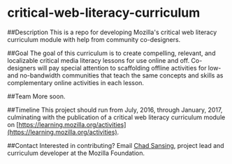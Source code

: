 # critical-web-literacy-curriculum

##Description
This is a repo for developing Mozilla's critical web literacy curriculum module with help from community co-designers.

##Goal
The goal of this curriculum is to create compelling, relevant, and localizable critical media literacy lessons for use online and off. Co-designers will pay special attention to scaffolding offline activities for low- and no-bandwidth communities that teach the same concepts and skills as complementary online activities in each lesson.

##Team
More soon.

##Timeline
This project should run from July, 2016, through January, 2017, culminating with the publication of a critical web literacy curriculum module on [https://learning.mozilla.org/activities](https://learning.mozilla.org/activities).

##Contact
Interested in contributing? Email [Chad Sansing](mailto:chad@mozillafoundation.org), project lead and curriculum developer at the Mozilla Foundation.
